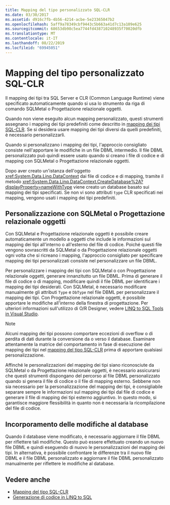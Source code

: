```yaml
---
title: Mapping del tipo personalizzato SQL-CLR
ms.date: 03/30/2017
ms.assetid: d916c7fb-4b56-4214-acbe-5e23365047b2
ms.openlocfilehash: 5aff9a78349cbf9443c5b663a41d7c13a109e625
ms.sourcegitcommit: 68653db98c5ea7744fd438710248935f70020dfb
ms.translationtype: MT
ms.contentlocale: it-IT
ms.lasthandoff: 08/22/2019
ms.locfileid: "69945051"
---
```

# <a name="sql-clr-custom-type-mappings"></a>Mapping del tipo personalizzato SQL-CLR
Il mapping dei tipi tra SQL Server e CLR (Common Language Runtime) viene specificato automaticamente quando si usa lo strumento da riga di comando SQLMetal o Progettazione relazionale oggetti.  
  
 Quando non viene eseguito alcun mapping personalizzato, questi strumenti assegnano i mapping dei tipi predefiniti come descritto in [mapping dei tipi SQL-CLR](../../../../../../docs/framework/data/adonet/sql/linq/sql-clr-type-mapping.md). Se si desidera usare mapping dei tipi diversi da quelli predefiniti, è necessario personalizzarli.  
  
 Quando si personalizzano i mapping dei tipi, l'approccio consigliato consiste nell'apportare le modifiche in un file DBML intermedio. Il file DBML personalizzato può quindi essere usato quando si creano i file di codice e di mapping con SQLMetal o Progettazione relazionale oggetti.  
  
 Dopo aver creato un'istanza dell'oggetto <xref:System.Data.Linq.DataContext> dai file di codice e di mapping, tramite il metodo <xref:System.Data.Linq.DataContext.CreateDatabase%2A?displayProperty=nameWithType> viene creato un database basato sui mapping dei tipi specificati. Se non vi sono attributi `type` CLR specificati nei mapping, vengono usati i mapping dei tipi predefiniti.  
  
## <a name="customization-with-sqlmetal-or-or-designer"></a>Personalizzazione con SQLMetal o Progettazione relazionale oggetti  
 Con SQLMetal e Progettazione relazionale oggetti è possibile creare automaticamente un modello a oggetti che include le informazioni sul mapping dei tipi all'interno o all'esterno del file di codice. Poiché questi file vengono sovrascritti da SQLMetal o da Progettazione relazionale oggetti ogni volta che si ricreano i mapping, l'approccio consigliato per specificare mapping dei tipi personalizzati consiste nel personalizzare un file DBML.  
  
 Per personalizzare i mapping dei tipi con SQLMetal o con Progettazione relazionale oggetti, generare innanzitutto un file DBML. Prima di generare il file di codice o di mapping, modificare quindi il file DBML per identificare i mapping dei tipi desiderati. Con SQLMetal, è necessario modificare manualmente gli attributi `Type` e `DbType` nel file DBML per personalizzare il mapping dei tipi. Con Progettazione relazionale oggetti, è possibile apportare le modifiche all'interno della finestra di progettazione. Per ulteriori informazioni sull'utilizzo di O/R Designer, vedere [LINQ to SQL Tools in Visual Studio](/visualstudio/data-tools/linq-to-sql-tools-in-visual-studio2).  
  
> [!NOTE]
> Alcuni mapping dei tipi possono comportare eccezioni di overflow o di perdita di dati durante la conversione da o verso il database. Esaminare attentamente la matrice del comportamento in fase di esecuzione del mapping dei tipi nel [mapping del tipo SQL-CLR](../../../../../../docs/framework/data/adonet/sql/linq/sql-clr-type-mapping.md) prima di apportare qualsiasi personalizzazione.  
  
 Affinché le personalizzazioni del mapping dei tipi siano riconosciute da SQLMetal o da Progettazione relazionale oggetti, è necessario assicurarsi che questi strumenti dispongano del percorso al file DBML personalizzato quando si genera il file di codice o il file di mapping esterno. Sebbene non sia necessario per la personalizzazione del mapping dei tipi, è consigliabile separare sempre le informazioni sul mapping dei tipi dal file di codice e generare il file di mapping dei tipi esterno aggiuntivo. In questo modo, si garantisce maggiore flessibilità in quanto non è necessaria la ricompilazione del file di codice.  
  
## <a name="incorporating-database-changes"></a>Incorporamento delle modifiche al database  
 Quando il database viene modificato, è necessario aggiornare il file DBML per riflettere tali modifiche. Questo può essere effettuato creando un nuovo file DBML e quindi eseguendo di nuovo le personalizzazioni del mapping dei tipi. In alternativa, è possibile confrontare le differenze tra il nuovo file DBML e il file DBML personalizzato e aggiornare il file DBML personalizzato manualmente per riflettere le modifiche al database.  
  
## <a name="see-also"></a>Vedere anche

- [Mapping del tipo SQL-CLR](../../../../../../docs/framework/data/adonet/sql/linq/sql-clr-type-mapping.md)
- [Generazione di codice in LINQ to SQL](../../../../../../docs/framework/data/adonet/sql/linq/code-generation-in-linq-to-sql.md)
